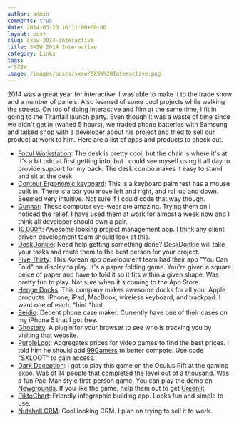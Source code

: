 ```yaml
---
author: admin
comments: true
date: 2014-03-20 16:11:00+00:00
layout: post
slug: sxsw-2014-interactive
title: SXSW 2014 Interactive
category: Links
tags:
- SXSW
image: /images/posts/sxsw/SXSW%20Interactive.png
---
```


2014 was a great year for interactive. I was able to make it to the trade show and a number of panels. Also learned of some cool projects while walking the streets. On top of doing interactive and film at the same time, I fit in going to the Titanfall launch party. Even though it was a waste of time since we didn't get in (waited 5 hours), we traded phone batteries with Samsung and talked shop with a developer about his project and tried to sell our product at work to him. Here are a list of apps and products to check out.

<!-- /excerpt -->

  - [Focul Workstation](http://store.focaluprightfurniture.com/): The desk is pretty cool, but the chair is where it's at. It's a bit odd at first getting into, but I could see myself using it all day to provide support for my back. The desk combo makes it easy to stand and sit at the desk.
  - [Contour Ergonomic keyboard](http://ergo.contour-design.com/ergonomic-mouse/rollermouse-red): This is a keyboard palm rest has a mouse built in. There is a bar you move left and right, and roll up and down. Seemed very intuitive. Not sure if I could code that way though.
  - [Gunnar](http://www.gunnars.com/): These computer eye-wear are amazing. Trying them on I noticed the relief. I have used them at work for almost a week now and I think all developer should own a pair.
  - [10,000ft](http://www.10000ft.com/): Awesome looking project management app. I think any client driven development team should look at this.
  - [DeskDonkie](https://www.deskdonkie.com/#/home): Need help getting something done? DeskDonkie will take your tasks and route them to the best person for your project.
  - [Five Thirty](http://www.fivethirty.kr/): This Korean app development team had their app "You Can Fold" on display to play. It's a paper folding game. You're given a square peice of paper and have to fold it so it fits within a given shape. Was pretty fun to play. Not sure when it's coming to the App Store.
  - [Henge Docks](http://www.hengedocks.com/): This company makes awesome docks for all your Apple products. iPhone, iPad, MacBook, wireless keyboard, and trackpad. I want one of each. \*hint \*hint
  - [Seidio](http://www.seidioonline.com/): Decent phone case maker. Currently have one of their cases on my iPhone 5 that I got free.
  - [Ghostery](https://www.ghostery.com/): A plugin for your browser to see who is tracking you by visiting that website.
  - [PurpleLoot](https://purpleloot.com/): Aggregates prices for video games to find the best prices. I told him he should add [99Gamers](https://99gamers.com/) to better compete. Use code "SXLOOT" to gain access.
  - [Dark Deception](http://www.glowstickgames.com/): I got to play this game on the Oculus Rift at the gaming expo. Was of 14 people that completed the level out of a thousand. Was a fun Pac-Man style first-person game. You can play the demo on [Newgrounds](http://www.newgrounds.com/portal/view/635668). If you like the game, help them out to get [Greenlit](http://steamcommunity.com/sharedfiles/filedetails/?id=220358551).
  - [PiktoChart](http://piktochart.com/): Friendly infographic building app. Looks fun and simple to use.
  - [Nutshell CRM](http://www.nutshell.com/): Cool looking CRM. I plan on trying to sell it to work.
